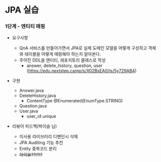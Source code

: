 # JPA 실습
### 1단계 - 엔티티 매핑
* 요구사항
  * QnA 서비스를 만들어가면서 JPA로 실제 도메인 모델을 어떻게 구성하고 객체와 테이블을 어떻게 매핑해야 하는지 알아본다.
  * 주어진 DDL을 엔티티, 레포지토리 클래스로 작성
    * answer, delete_history, question, user
      (https://edu.nextstep.camp/s/X02BsEA0/ls/5y729AB4)


* 구현
  * Answer.java
  * DeleteHistory.java
    * ContentType @Enumerated(EnumType.STRING)
  * Question.java
  * User.java
    * user_id unique


* 리뷰어 피드백(박이슬 님)
  * 미사용 라이브러리 디펜던시 삭제
  * JPA Auditing 기능 추천
  * Entity 중복코드 분리
  * ~~아이유??!?!?~~
